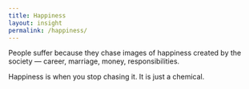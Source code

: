 ```yaml
---
title: Happiness
layout: insight
permalink: /happiness/
---
```


People suffer because they chase images of happiness created by the society — career, marriage, money, responsibilities.

Happiness is when you stop chasing it. It is just a chemical.
